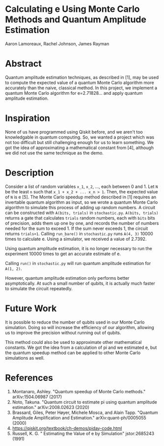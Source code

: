 # Calculating e Using Monte Carlo Methods and Quantum Amplitude Estimation

Aaron Lamoreaux, Rachel Johnson, James Rayman

# Abstract

Quantum amplitude estimation techniques, as described in [1], may be used to compute the expected value of a quantum Monte Carlo algorithm more accurately than the naive, classical method. In this project, we implement a quantum Monte Carlo algorithm for e=2.71828... and apply quantum amplitude estimation. 

# Inspiration 

None of us have programmed using Qiskit before, and we aren't too knowledgable in quantum computing. So, we wanted a project which was not too difficult but still challenging enough for us to learn something. We got the idea of approximating a mathematical constant from [4], although we did not use the same technique as the demo.

# Description

Consider a list of random variables `x_1`, `x_2`, ..., each between 0 and 1. Let `N` be the least `n` such that `x_1 + x_2 + ... x_n > 1`. Then, the expected value of `N` is e [5]. The Monte Carlo speedup method described in [1] requires an invertable quantum algorithm as input, so we wrote a quantum Monte Carlo algorithm to simulate this process of adding up random numbers. A circuit can be constructed with `A(bits, trials)` in `stochastic.py`. `A(bits, trials)` returns a gate that calculates `trials` random numbers, each with `bits` bits of precision, adds them up one by one, and records the number of numbers needed for the sum to exceed 1. If the sum never exceeds 1, the circuit returns `trials+1`. Calling `run_bare()` in `stochastic.py` runs `A(4, 3)` 10000 times to calculate e. Using a simulator, we received a value of 2.7392.

Using quantum amplitude estimation, it is no longer necessary to run the experiment 10000 times to get an accurate estimate of e.

Calling `run()` in `stochastic.py` will run quantum amplitude estimation for `A(1, 2)`.

However, quantum amplitude estimation only performs better asymptotically. At such a small number of qubits, it is actually much faster to simulate the circuit repeatedly.

# Future Work

It is possible to reduce the number of qubits used in our Monte Carlo simulation. Doing so will increase the efficiency of our algorithm, allowing us to improve the precision without running out of qubits.

This method could also be used to approximate other mathematical constants. We got the idea from a calculation of pi and we estimated e, but the quantum speedup method can be applied to other Monte Carlo simulations as well. 

# References

1. Montanaro, Ashley. "Quantum speedup of Monte Carlo methods." arXiv:1504.06987 (2017)
2. Noto, Takuna. "Quantum circuit to estimate pi using quantum amplitude estimation." arXiv:2008.02623 (2020)
3. Brassard, Giles, Peter Høyer, Michele Mosca, and Alain Tapp. "Quantum Amplitude Amplification and Estimation." arXiv:quant-ph/0005055 (2000)
4. https://qiskit.org/textbook/ch-demos/piday-code.html
5. Russell, K. G. " Estimating the Value of e by Simulation" jstor:2685243 (1991)

